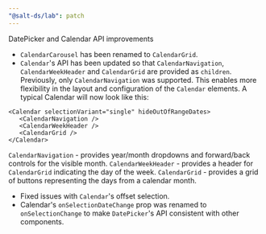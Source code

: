 ```yaml
---
"@salt-ds/lab": patch
---
```


DatePicker and Calendar API improvements

- `CalendarCarousel` has been renamed to `CalendarGrid`.
- `Calendar`'s API has been updated so that `CalendarNavigation`, `CalendarWeekHeader` and `CalendarGrid` are provided as `children`. Previously, only `CalendarNavigation` was supported.
  This enables more flexibility in the layout and configuration of the `Calendar` elements.
  A typical Calendar will now look like this:

```
<Calendar selectionVariant="single" hideOutOfRangeDates>
   <CalendarNavigation />
   <CalendarWeekHeader />
   <CalendarGrid />
</Calendar>
```

`CalendarNavigation` - provides year/month dropdowns and forward/back controls for the visible month.
`CalendarWeekHeader` - provides a header for `CalendarGrid` indicating the day of the week.
`CalendarGrid` - provides a grid of buttons representing the days from a calendar month.

- Fixed issues with `Calendar`'s offset selection.
- Calendar's `onSelectionDateChange` prop was renamed to `onSelectionChange` to make `DatePicker`'s API consistent with other components.
